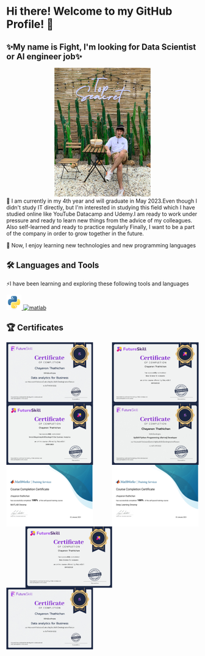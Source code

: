 # Hi there! Welcome to my GitHub Profile! 👋
## ✨My name is Fight, I'm looking for Data Scientist or AI engineer job✨
<div align="center">
    <img width="50%" src="./assets/my_profile.jpg">
</div>
📖 I am currently in my 4th year and will graduate in May 2023.Even though I didn't study IT directly, but I'm
interested in studying this field which I have studied online like YouTube Datacamp and Udemy.I am ready
to work under pressure and ready to learn new things from the advice of my colleagues. Also self-learned
and ready to practice regularly Finally, I want to be a part of the company in order to grow together in the
future.

📖 Now, I enjoy learning new technologies and new programming languages

## 🛠 Languages and Tools
⚡I have been learning and exploring these following tools and languages
<div align="center"> 
<p align="left"> <a href="https://www.python.org" target="_blank" rel="noreferrer"> <img src="https://raw.githubusercontent.com/devicons/devicon/master/icons/python/python-original.svg" alt="python" width="40" height="40"/> </a> <a href="https://www.mathworks.com/products/matlab.html" target="_blank" rel="noreferrer"> <img src="https://upload.wikimedia.org/wikipedia/commons/thumb/2/21/Matlab_Logo.png/667px-Matlab_Logo.png" alt="matlab" width="40" height="40"/> </a></p>
</div>

## 🏆 Certificates 

<div>
    <a href="https://app.futureskill.co/certificate?courseId=51&userId=18769"        target="_blank" rel="noreferrer">
        <img align="right" img width="45%"  src="./assets/Data Science for everyone.png"></a>
   <a href="https://app.futureskill.co/certificate?courseId=55&userId=18769"          target="_blank" rel="noreferrer">
        <img align="left" img width="45%" src="./assets/Data_analytics_for_Business_cer.jpg"></a>
</div>


<div>
    <a href="https://robolly.com/backend/rendered/64194ea8bd2cd5deaf9f1540"        target="_blank" rel="noreferrer">
        <img align="left" img width="45%" src="./assets/business analytics.jpg"></a>
     <a href="https://drive.google.com/file/d/1UFNupsHrZyvzd7STIjc4u74ovoWo-9PJ/view"        target="_blank" rel="noreferrer">   
         <img align="right" img width="45%"  src="./assets/Upskill Python.jpg"></a>
</div>

<div>
   <a href="https://matlabacademy.mathworks.com/progress/share/certificate.html?id=fd2709db-1f03-49ec-a31c-7dfed2d9f613&"        target="_blank" rel="noreferrer">
       <img align="left" img width="45%" src="./assets/MATLAB Onramp.jpg"></a>
  <a href="https://matlabacademy.mathworks.com/progress/share/certificate.html?id=04bdb429-1996-4c31-91dc-37c3e52b30ca&"         target="_blank" rel="noreferrer">
        <img align="right" img width="45%"  src="./assets/Deep Learning Onramp.jpg"></a>    
</div>

<div>
    <a href="https://app.futureskill.co/certificate?courseId=51&userId=18769"        target="_blank" rel="noreferrer">
        <img align="right" img width="45%"  src="./assets/Data Science for everyone.png"></a>
  <a href="https://app.futureskill.co/certificate?courseId=55&userId=18769"          target="_blank" rel="noreferrer">
         <img align="left" img width="45%" src="./assets/Data_analytics_for_Business_cer.jpg"></a>
</div>










<!--
**chayanondev/chayanondev** is a ✨ _special_ ✨ repository because its `README.md` (this file) appears on your GitHub profile.

Here are some ideas to get you started:

- 🔭 I’m currently working on ...
- 🌱 I’m currently learning ...
- 👯 I’m looking to collaborate on ...
- 🤔 I’m looking for help with ...
- 💬 Ask me about ...
- 📫 How to reach me: ...
- 😄 Pronouns: ...
- ⚡ Fun fact: ...
-->
